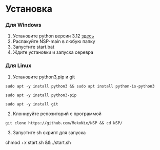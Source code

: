 # Установка
### Для Windows 
1. Установите python версии 3.12 [здесь](https://www.python.org/ftp/python/3.12.1/python-3.12.1-amd64.exe)
2. Распакуйте NSP-main в любую папку
3. Запустите start.bat
4. Ждите установки и запуска серевра
### Для Linux
   1. Установите python3,pip и git

    sudo apt -y install python3 && sudo apt install python-is-python3

    sudo apt -y install python3-pip
      
    sudo apt -y install git
   2. Клонируйте репозиторий с программой

    git clone https://github.com/MekoNix/NSP && cd NSP/

   3. Запустите sh скрипт для запуска

   chmod +x start.sh && ./start.sh
